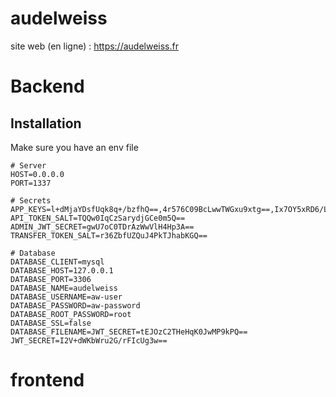 # audelweiss

site web (en ligne) : https://audelweiss.fr


# Backend

## Installation

Make sure you have an env file

```dotenv
# Server
HOST=0.0.0.0
PORT=1337

# Secrets
APP_KEYS=l+dMjaYDsfUqk8q+/bzfhQ==,4r576C09BcLwwTWGxu9xtg==,Ix7OY5xRD6/LGDgQuFH2zA==,wcmYm9UciHxYXe8XLzuo+g==
API_TOKEN_SALT=TQQw0IqCzSarydjGCe0m5Q==
ADMIN_JWT_SECRET=gwU7oC0TDrAzWwVlH4Hp3A==
TRANSFER_TOKEN_SALT=r36ZbfUZQuJ4PkTJhabKGQ==

# Database
DATABASE_CLIENT=mysql
DATABASE_HOST=127.0.0.1
DATABASE_PORT=3306
DATABASE_NAME=audelweiss
DATABASE_USERNAME=aw-user
DATABASE_PASSWORD=aw-password
DATABASE_ROOT_PASSWORD=root
DATABASE_SSL=false
DATABASE_FILENAME=JWT_SECRET=tEJOzC2THeHqK0JwMP9kPQ==
JWT_SECRET=I2V+dWKbWru2G/rFIcUg3w==

```

# frontend

